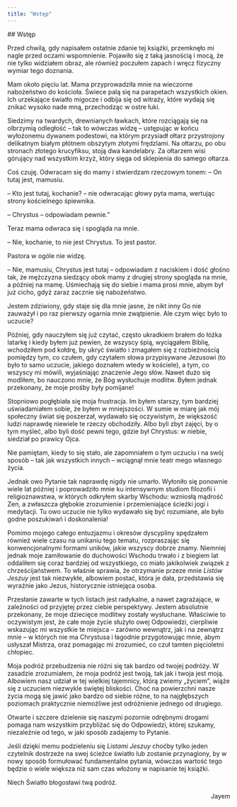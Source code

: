 ```yaml
---
title: "Wstęp"
---
```


<div markdown="1" class="chHead"> 
## Wstęp

</div>

Przed chwilą, gdy napisałem ostatnie zdanie tej książki, przemknęło mi
nagle przed oczami wspomnienie. Pojawiło się z taką jasnością i mocą, że
nie tylko widziałem obraz, ale również poczułem zapach i wręcz fizyczny
wymiar tego doznania.

Mam około pięciu lat. Mama przyprowadziła mnie na wieczorne nabożeństwo
do kościoła. Świece palą się na parapetach wszystkich okien. Ich
urzekające światło migocze i odbija się od witraży, które wydają się
znikać wysoko nade mną, przechodząc w ostre łuki.

Siedzimy na twardych, drewnianych ławkach, które rozciągają się na
olbrzymią odległość – tak to wówczas widzę – ustępując w końcu
wyłożonemu dywanem podestowi, na którym przysiadł ołtarz przystrojony
delikatnym białym płótnem obszytym złotymi frędzlami. Na ołtarzu, po obu
stronach złotego krucyfiksu, stoją dwa kandelabry. Za ołtarzem wisi
górujący nad wszystkim krzyż, który sięga od sklepienia do samego
ołtarza.

Coś czuję. Odwracam się do mamy i stwierdzam rzeczowym tonem: – On tutaj
jest, mamusiu.

– Kto jest tutaj, kochanie? – nie odwracając głowy pyta mama, wertując
strony kościelnego śpiewnika.

– Chrystus – odpowiadam pewnie.”

Teraz mama odwraca się i spogląda na mnie.

– Nie, kochanie, to nie jest Chrystus. To jest pastor.

Pastora w ogóle nie widzę.

– Nie, mamusiu, Chrystus jest tutaj – odpowiadam z naciskiem i dość
głośno tak, że mężczyzna siedzący obok mamy z drugiej strony spogląda na
mnie, a później na mamę. Uśmiechają się do siebie i mama prosi mnie,
abym był już cicho, gdyż zaraz zacznie się nabożeństwo.

Jestem zdziwiony, gdy staje się dla mnie jasne, że nikt inny Go nie
zauważył i po raz pierwszy ogarnia mnie zwątpienie. Ale czym więc było
to uczucie?

Później, gdy nauczyłem się już czytać, często ukradkiem brałem do łóżka
latarkę i kiedy byłem już pewien, że wszyscy śpią, wyciągałem Biblię,
wchodziłem pod kołdrę, by ukryć światło i zmagałem się z rozbieżnością
pomiędzy tym, co czułem, gdy czytałem słowa przypisywane Jezusowi (to
było to samo uczucie, jakiego doznałem wtedy w kościele), a tym, co
wszyscy mi mówili, wyjaśniając znaczenie Jego słów. Nawet dużo się
modliłem, bo nauczono mnie, że Bóg wysłuchuje modlitw. Byłem jednak
przekonany, że moje prośby były pomijane!

Stopniowo pogłębiała się moja frustracja. Im byłem starszy, tym bardziej
uświadamiałem sobie, że byłem w mniejszości. W sumie w miarę jak mój
społeczny świat się poszerzał, wydawało się oczywistym, że większość
ludzi naprawdę niewiele te rzeczy obchodziły. Albo byli zbyt zajęci, by
o tym myśleć, albo byli dość pewni tego, gdzie był Chrystus: w niebie,
siedział po prawicy Ojca.

Nie pamiętam, kiedy to się stało, ale zapomniałem o tym uczuciu i na
swój sposób – tak jak wszystkich innych – wciągnął mnie teatr mego
własnego życia.

Jednak owo Pytanie tak naprawdę nigdy nie umarło. Wyłoniło się ponownie
wiele lat później i poprowadziło mnie ku intensywnym studiom filozofii i
religioznawstwa, w których odkryłem skarby Wschodu: wzniosłą mądrość
Zen, a zwłaszcza głębokie zrozumienie i przemieniające ścieżki jogi i
medytacji. Tu owo uczucie nie tylko wydawało się być rozumiane, ale było
godne poszukiwań i doskonalenia!

Pomimo mojego całego entuzjazmu i okresów dyscypliny spędzałem również
wiele czasu na unikaniu tego tematu, rozpraszając się konwencjonalnymi
formami uników, jakie wszyscy dobrze znamy. Niemniej jednak moje
zamiłowanie do duchowości Wschodu trwało i z biegiem lat oddaliłem się
coraz bardziej od wszystkiego, co miało jakikolwiek związek z
chrześcijaństwem. To właśnie sprawia, że otrzymanie przeze mnie *Listów*
*Jeszuy* jest tak niezwykłe, albowiem postać, która je dała, przedstawia
się wyraźnie jako Jezus, historycznie istniejąca osoba.

Przesłanie zawarte w tych listach jest radykalne, a nawet zagrażające, w
zależności od przyjętej przez ciebie perspektywy. Jestem absolutnie
przekonany, że moje dziecięce modlitwy zostały wysłuchane. Właściwie to
oczywistym jest, że całe moje życie służyło owej Odpowiedzi, cierpliwie
wskazując mi wszystkie te miejsca – zarówno wewnątrz, jak i na zewnątrz
mnie – w których nie ma Chrystusa i łagodnie przygotowując mnie, abym
usłyszał Mistrza, oraz pomagając mi zrozumieć, co czuł tamten
pięcioletni chłopiec.

Moja podróż przebudzenia nie różni się tak bardzo od twojej podróży. W
zasadzie zrozumiałem, że moja podróż jest twoją, tak jak i twoja jest
moją. Albowiem nasz udział w tej wielkiej tajemnicy, którą zwiemy
„życiem”, wiąże się z uczuciem niezwykle świętej bliskości. Choć na
powierzchni nasze życia mogą się jawić jako bardzo od siebie różne, to
na najgłębszych poziomach praktycznie niemożliwe jest odróżnienie
jednego od drugiego.

Otwarte i szczere dzielenie się naszymi pozornie odrębnymi drogami
pomaga nam wszystkim przybliżać się do Odpowiedzi, której szukamy,
niezależnie od tego, w jaki sposób zadajemy to Pytanie.

Jeśli dzięki memu podzieleniu się *Listami Jeszuy* choćby tylko jeden
czytelnik dostrzeże na swej ścieżce światło lub zostanie przynaglony, by
w nowy sposób formułować fundamentalne pytania, wówczas wartość tego
będzie o wiele większa niż sam czas włożony w napisanie tej książki.

Niech Światło błogosławi twą podróż.


<div align="right">Jayem</div>

